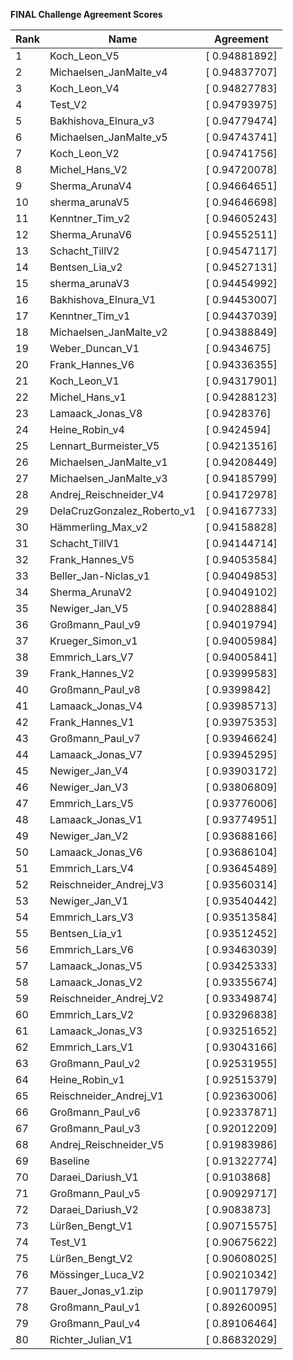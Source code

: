 **FINAL Challenge Agreement Scores**



|Rank|Name|Agreement|
|----|-----|---|
|1|Koch_Leon_V5|[ 0.94881892]|
|2|Michaelsen_JanMalte_v4|[ 0.94837707]|
|3|Koch_Leon_V4|[ 0.94827783]|
|4|Test_V2|[ 0.94793975]|
|5|Bakhishova_Elnura_v3|[ 0.94779474]|
|6|Michaelsen_JanMalte_v5|[ 0.94743741]|
|7|Koch_Leon_V2|[ 0.94741756]|
|8|Michel_Hans_V2|[ 0.94720078]|
|9|Sherma_ArunaV4|[ 0.94664651]|
|10|sherma_arunaV5|[ 0.94646698]|
|11|Kenntner_Tim_v2|[ 0.94605243]|
|12|Sherma_ArunaV6|[ 0.94552511]|
|13|Schacht_TillV2|[ 0.94547117]|
|14|Bentsen_Lia_v2|[ 0.94527131]|
|15|sherma_arunaV3|[ 0.94454992]|
|16|Bakhishova_Elnura_V1|[ 0.94453007]|
|17|Kenntner_Tim_v1|[ 0.94437039]|
|18|Michaelsen_JanMalte_v2|[ 0.94388849]|
|19|Weber_Duncan_V1|[ 0.9434675]|
|20|Frank_Hannes_V6|[ 0.94336355]|
|21|Koch_Leon_V1|[ 0.94317901]|
|22|Michel_Hans_v1|[ 0.94288123]|
|23|Lamaack_Jonas_V8|[ 0.9428376]|
|24|Heine_Robin_v4|[ 0.9424594]|
|25|Lennart_Burmeister_V5|[ 0.94213516]|
|26|Michaelsen_JanMalte_v1|[ 0.94208449]|
|27|Michaelsen_JanMalte_v3|[ 0.94185799]|
|28|Andrej_Reischneider_V4|[ 0.94172978]|
|29|DelaCruzGonzalez_Roberto_v1|[ 0.94167733]|
|30|Hämmerling_Max_v2|[ 0.94158828]|
|31|Schacht_TillV1|[ 0.94144714]|
|32|Frank_Hannes_V5|[ 0.94053584]|
|33|Beller_Jan-Niclas_v1|[ 0.94049853]|
|34|Sherma_ArunaV2|[ 0.94049102]|
|35|Newiger_Jan_V5|[ 0.94028884]|
|36|Großmann_Paul_v9|[ 0.94019794]|
|37|Krueger_Simon_v1|[ 0.94005984]|
|38|Emmrich_Lars_V7|[ 0.94005841]|
|39|Frank_Hannes_V2|[ 0.93999583]|
|40|Großmann_Paul_v8|[ 0.9399842]|
|41|Lamaack_Jonas_V4|[ 0.93985713]|
|42|Frank_Hannes_V1|[ 0.93975353]|
|43|Großmann_Paul_v7|[ 0.93946624]|
|44|Lamaack_Jonas_V7|[ 0.93945295]|
|45|Newiger_Jan_V4|[ 0.93903172]|
|46|Newiger_Jan_V3|[ 0.93806809]|
|47|Emmrich_Lars_V5|[ 0.93776006]|
|48|Lamaack_Jonas_V1|[ 0.93774951]|
|49|Newiger_Jan_V2|[ 0.93688166]|
|50|Lamaack_Jonas_V6|[ 0.93686104]|
|51|Emmrich_Lars_V4|[ 0.93645489]|
|52|Reischneider_Andrej_V3|[ 0.93560314]|
|53|Newiger_Jan_V1|[ 0.93540442]|
|54|Emmrich_Lars_V3|[ 0.93513584]|
|55|Bentsen_Lia_v1|[ 0.93512452]|
|56|Emmrich_Lars_V6|[ 0.93463039]|
|57|Lamaack_Jonas_V5|[ 0.93425333]|
|58|Lamaack_Jonas_V2|[ 0.93355674]|
|59|Reischneider_Andrej_V2|[ 0.93349874]|
|60|Emmrich_Lars_V2|[ 0.93296838]|
|61|Lamaack_Jonas_V3|[ 0.93251652]|
|62|Emmrich_Lars_V1|[ 0.93043166]|
|63|Großmann_Paul_v2|[ 0.92531955]|
|64|Heine_Robin_v1|[ 0.92515379]|
|65|Reischneider_Andrej_V1|[ 0.92363006]|
|66|Großmann_Paul_v6|[ 0.92337871]|
|67|Großmann_Paul_v3|[ 0.92012209]|
|68|Andrej_Reischneider_V5|[ 0.91983986]|
|69|Baseline|[ 0.91322774]|
|70|Daraei_Dariush_V1|[ 0.9103868]|
|71|Großmann_Paul_v5|[ 0.90929717]|
|72|Daraei_Dariush_V2|[ 0.9083873]|
|73|Lürßen_Bengt_V1|[ 0.90715575]|
|74|Test_V1|[ 0.90675622]|
|75|Lürßen_Bengt_V2|[ 0.90608025]|
|76|Mössinger_Luca_V2|[ 0.90210342]|
|77|Bauer_Jonas_v1.zip|[ 0.90117979]|
|78|Großmann_Paul_v1|[ 0.89260095]|
|79|Großmann_Paul_v4|[ 0.89106464]|
|80|Richter_Julian_V1|[ 0.86832029]|
